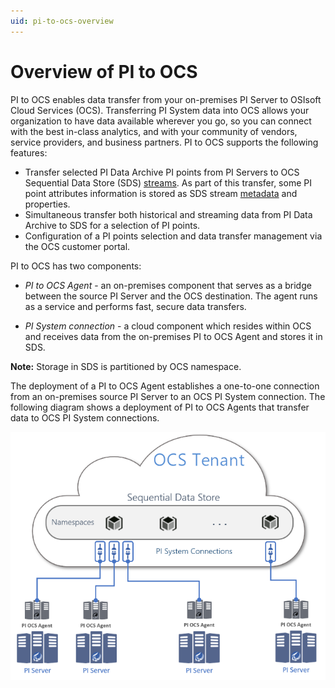 ```yaml
---
uid: pi-to-ocs-overview
---
```


# Overview of PI to OCS

PI to OCS enables data transfer from your on-premises PI Server to OSIsoft Cloud Services (OCS). Transferring PI System data into OCS allows your organization to have data available wherever you go, so you can connect with the best in-class analytics, and with your community of vendors, service providers, and business partners. PI to OCS supports the following features:

* Transfer selected PI Data Archive PI points from PI Servers to OCS Sequential Data Store (SDS) [streams](xref:sdsStreams). As part of this transfer, some PI point attributes information is stored as SDS stream [metadata](xref:sdsStreamExtra) and properties.
* Simultaneous transfer both historical and streaming data from PI Data Archive to SDS for a selection of PI points.
* Configuration of a PI points selection and data transfer management via the OCS customer portal.

PI to OCS has two components:

- *PI to OCS Agent* - an on-premises component that serves as a bridge between the source PI Server and the OCS destination. The agent runs as a service and performs fast, secure data transfers.

- *PI System connection* - a cloud component which resides within OCS and receives data from the on-premises PI to OCS Agent and stores it in SDS.<!--Angela Flores 6/24/21 - I would argue that the "data source" is a part of the PI System connection. This component should have one name.-->

**Note:** Storage in SDS is partitioned by OCS namespace.

The deployment of a PI to OCS Agent establishes a one-to-one connection from an on-premises source PI Server to an OCS PI System connection. The following diagram shows a deployment of PI to OCS Agents that transfer data to OCS PI System connections.

![PI to OCS](../../images/ocs-diagram.png)
